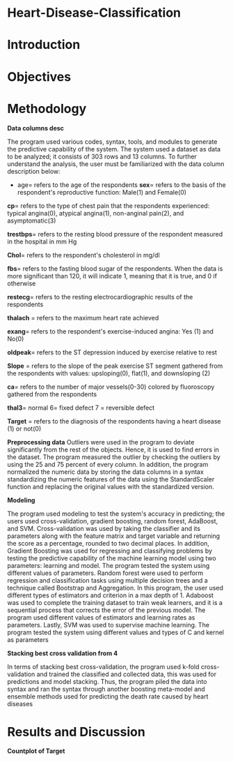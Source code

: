 # Heart-Disease-Classification
# Introduction
# Objectives
# Methodology
**Data columns desc**

The program used various codes, syntax, tools, and modules to generate the predictive capability of the system. The system used a dataset as data to be analyzed; it consists of 303 rows and 13 columns. To further understand the analysis, the user must be familiarized with the data column description below: 

* age= refers to the age of the respondents
**sex**= refers to the basis of the respondent's reproductive function: Male(1) and Female(0)

**cp**= refers to the type of chest pain that the respondents experienced: typical angina(0), atypical angina(1), non-anginal pain(2), and asymptomatic(3)

**trestbps**= refers to the resting blood pressure of the respondent measured in the hospital in mm Hg

**Chol**= refers to the respondent's cholesterol in mg/dl

**fbs**= refers to the fasting blood sugar of the respondents. When the data is more significant than 120, it will indicate 1, meaning that it is true, and 0 if otherwise

**restecg**= refers to the resting electrocardiographic results of the respondents

**thalach** = refers to the maximum heart rate achieved

**exang**= refers to the respondent's exercise-induced angina: Yes (1) and No(0)

**oldpeak**= refers to the ST depression induced by exercise relative to rest

**Slope** = refers to the slope of the peak exercise ST segment gathered from the respondents with values: upsloping(0), flat(1), and downsloping (2)

**ca**= refers to the number of major vessels(0-30) colored by fluoroscopy gathered from the respondents

**thal3**= normal 6= fixed defect 7 = reversible defect

**Target** = refers to the diagnosis of the respondents having a heart disease (1) or not(0)


****Preprocessing data****
Outliers were used in the program to deviate significantly from the rest of the objects. Hence, it is used to find errors in the dataset. The program measured the outlier by checking the outliers by using the 25 and 75 percent of every column. In addition, the program normalized the numeric data by storing the data columns in a syntax standardizing the numeric features of the data using the StandardScaler function and replacing the original values with the standardized version.

**Modeling**

 The program used modeling to test the system's accuracy in predicting; the users used cross-validation, gradient boosting, random forest, AdaBoost, and SVM. Cross-validation was used by taking the classifier and its parameters along with the feature matrix and target variable and returning the score as a percentage, rounded to two decimal places.
	In addition, Gradient Boosting was used for regressing and classifying problems by testing the predictive capability of the machine learning model using two parameters: learning and model. The program tested the system using different values of parameters. Random forest were used to perform regression and classification tasks using multiple decision trees and a technique called Bootstrap and Aggregation. In this program, the user used different types of estimators and criterion in a max depth of 1.
	Adaboost was used to complete the training dataset to train weak learners, and it is a sequential process that corrects the error of the previous model. The program used different values of estimators and learning rates as parameters. Lastly, SVM was used to supervise machine learning. The program tested the system using different values and types of C and kernel as parameters

 
**Stacking best cross validation from 4**

In terms of stacking best cross-validation, the program used k-fold cross-validation and trained the classified and collected data, this was used for predictions and model stacking. Thus, the program piled the data into syntax and ran the syntax through another boosting meta-model and ensemble methods used for predicting the death rate caused by heart diseases

# Results and Discussion
**Countplot of  Target**
